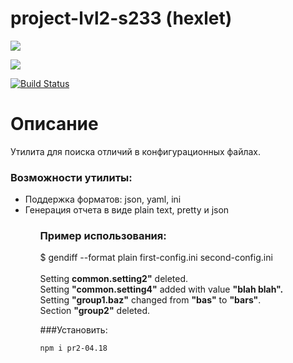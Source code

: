 # project-lvl2-s233 (hexlet)
<p>
<a href="https://codeclimate.com/github/codeclimate/codeclimate/maintainability"><img src="https://api.codeclimate.com/v1/badges/a99a88d28ad37a79dbf6/maintainability" /></a>

<a href="https://codeclimate.com/github/codeclimate/codeclimate/test_coverage"><img src="https://api.codeclimate.com/v1/badges/a99a88d28ad37a79dbf6/test_coverage" /></a>
</p>

[![Build Status](https://travis-ci.org/YankinA/project-lvl2-s233.svg?branch=master)](https://travis-ci.org/YankinA/project-lvl2-s233)


<h1>Описание</h1>
<p>Утилита для поиска отличий в конфигурационных файлах.</p>

<h3>Возможности утилиты:</h3>

<ul>
<li>Поддержка форматов: json, yaml, ini</li>
<li>Генерация отчета в виде plain text, pretty и json</li>
<ul>

<h3>Пример использования:</h3>
<p>
$ gendiff --format plain first-config.ini second-config.ini<br><br>
Setting <b>common.setting2"</b> deleted.<br>
Setting <b>"common.setting4"</b> added with value <b>"blah blah".</b><br>
Setting <b>"group1.baz"</b> changed from <b>"bas"</b> to <b>"bars"</b>.<br>
Section <b>"group2"</b> deleted.<br>
</p>

###Установить:
```
npm i pr2-04.18
```




